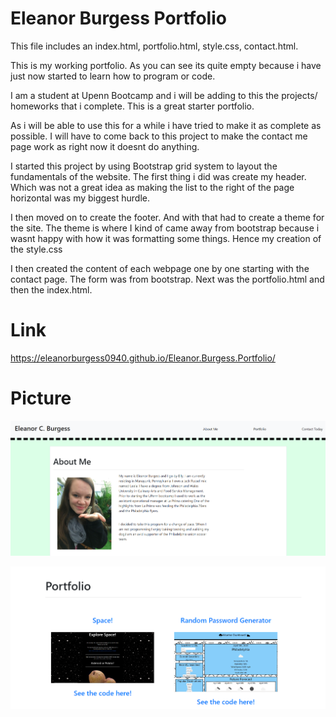 # Eleanor Burgess Portfolio

This file includes an index.html, portfolio.html, style.css, contact.html.

This is my working portfolio. As you can see its quite empty because i have just now started to learn how to program or code.

I am a student at Upenn Bootcamp and i will be adding to this the projects/ homeworks that i complete. This is a great starter portfolio.

As i will be able to use this for a while i have tried to make it as complete as possible. I will have to come back to this project to make the contact me page work as right now it doesnt do anything.

I started this project by using Bootstrap grid system to layout the fundamentals of the website. The first thing i did was create my header. Which was not a great idea as making the list to the right of the page horizontal was my biggest hurdle.

I then moved on to create the footer. And with that had to create a theme for the site. The theme is where I kind of came away from bootstrap because i wasnt happy with how it was formatting some things. Hence my creation of the style.css

I then created the content of each webpage one by one starting with the contact page. The form was from bootstrap. Next was the portfolio.html and then the index.html.

# Link

https://eleanorburgess0940.github.io/Eleanor.Burgess.Portfolio/

# Picture

![AboutMe](./images/aboutMe.PNG)

![portfolio](./images/portfolio.PNG)
